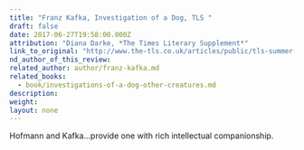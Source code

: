 ```yaml
---
title: "Franz Kafka, Investigation of a Dog, TLS "
draft: false
date: 2017-06-27T19:58:00.000Z
attribution: "Diana Darke, *The Times Literary Supplement*"
link_to_original: "http://www.the-tls.co.uk/articles/public/tls-summer-books-2017/"
nd_author_of_this_review:
related_author: author/franz-kafka.md
related_books:
  - book/investigations-of-a-dog-other-creatures.md
description:
weight:
layout: none
---
```

Hofmann and Kafka...provide one with rich intellectual companionship.

